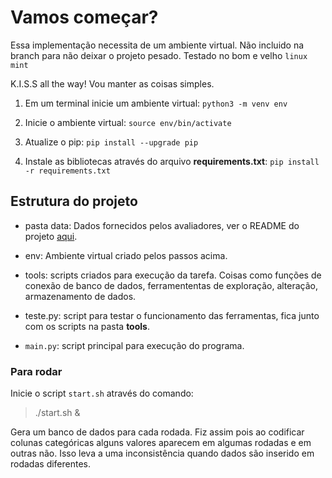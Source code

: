 # Vamos começar?
Essa implementação necessita de um ambiente virtual. Não incluido na branch para não deixar o projeto pesado. Testado no bom e velho `linux mint`

K.I.S.S all the way! Vou manter as coisas simples.

    
1. Em um terminal inicie um ambiente virtual: `python3 -m venv env`

2. Inicie o ambiente virtual: `source env/bin/activate`

3. Atualize o pip: `pip install --upgrade pip`

4. Instale as bibliotecas através do arquivo **requirements.txt**: `pip install -r requirements.txt`

## Estrutura do projeto
- pasta data: Dados fornecidos pelos avaliadores, ver o README do projeto [aqui](README.md).

- env: Ambiente virtual criado pelos passos acima.

- tools: scripts criados para execução da tarefa. Coisas como funções de conexão de banco de dados, ferramententas de exploração, alteração, armazenamento de dados.

- teste.py: script para testar o funcionamento das ferramentas, fica junto com os scripts na pasta **tools**.

- `main.py`: script principal para execução do programa.

### Para rodar

Inicie o script `start.sh` através do comando:

> ./start.sh &

Gera um banco de dados para cada rodada. Fiz assim pois ao codificar colunas categóricas alguns valores aparecem em algumas rodadas e em outras não. Isso leva a uma inconsistência quando dados são inserido em rodadas diferentes.